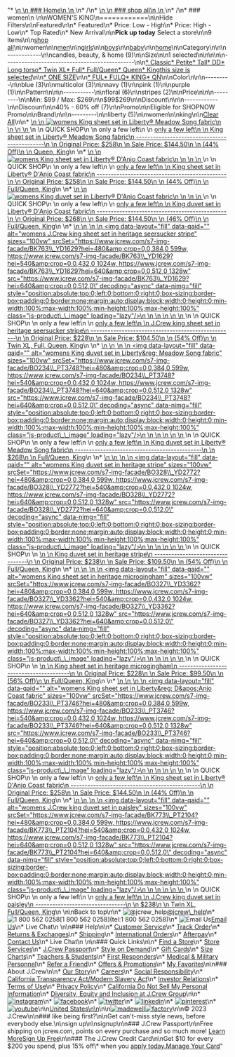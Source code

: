 "*   [\n    \n    ### Home\n    \n    ](/)\n*   /\n*   [\n    \n    ### shop all\n    \n    ](/all)\n*   /\n*   ### women\n    \n\nWOMEN'S KING\n============\n\nHide Filters\n\nFeatured\n\n*   Featured\n*   Price: Low - High\n*   Price: High - Low\n*   Top Rated\n*   New Arrival\n\n**Pick up today** Select a store\n\n9 items\n\n[shop all](/all/?crawl=no)\n\nwomen\n\n[men](/all/mens?crawl=no)\n\n[girls](/all/girls?crawl=no)\n\n[boys](/all/boys?crawl=no)\n\n[baby](/all/baby?crawl=no)\n\n[home](/all/home?crawl=no)\n\nCategory\n\n\n------------\n\n[](/all/womens?sub-categories=womens-shopall-home&crawl=no&fit=King)candles, beauty, & home (9)\n\nSize\n\n1 selected[](/all/womens?crawl=no)\n\n\n\n\n----------------------------------------------\n\n[*   Classic](/all/womens?crawl=no&fit=Classic,King)[*   Petite](/all/womens?crawl=no&fit=King,Petite)[*   Tall](/all/womens?crawl=no&fit=King,Tall)[*   DD](/all/womens?crawl=no&fit=DD,King)[*   Long torso](/all/womens?crawl=no&fit=King,Long%20torso)[*   Twin XL](/all/womens?crawl=no&fit=King,Twin%20XL)[*   Full](/all/womens?crawl=no&fit=Full,King)[*   Full/Queen](/all/womens?crawl=no&fit=Full%2FQueen,King)[*   Queen](/all/womens?crawl=no&fit=King,Queen)[*   Kingthis size is selected](/all/womens?crawl=no)\n\n[*   ONE SIZE](/all/womens?crawl=no&fit=King&size=ONE%20SIZE)\n\n[*   FUL](/all/womens?crawl=no&fit=King&size=FUL)[*   FULQ](/all/womens?crawl=no&fit=King&size=FULQ)[*   KING](/all/womens?crawl=no&fit=King&size=KING)[*   QN](/all/womens?crawl=no&fit=King&size=QN)\n\nColor\n\n\n---------\n\n[](/all/womens?crawl=no&fit=King&l_color=root-blue)blue (3)\n\n[](/all/womens?crawl=no&fit=King&l_color=root-multicolor)multicolor (3)\n\n[](/all/womens?crawl=no&fit=King&l_color=root-navy)navy (1)\n\n[](/all/womens?crawl=no&fit=King&l_color=root-pink)pink (1)\n\n[](/all/womens?crawl=no&fit=King&l_color=root-purple)purple (1)\n\nPattern\n\n\n-----------\n\n[](/all/womens?crawl=no&fit=King&l_pattern=root-floral)floral (6)\n\n[](/all/womens?crawl=no&fit=King&l_pattern=root-stripes)stripes (2)\n\nPrice\n\n\n---------\n\nMin: $99 / Max: $269\n\n$99$269\n\nDiscount\n\n\n------------\n\nDiscount\n\n[](/all/womens?crawl=no&discount=40to60Off&fit=King)40% - 60% off (7)\n\nPromo\n\n[](/all/womens?crawl=no&fit=King&pmid=msg-30-off-full-price%2Cmsg-pam-promo%2Cmsg-30-off-sale~SHOPNOW)Eligible for SHOPNOW Promo\n\nBrand\n\n\n---------\n\n[](/all/womens?brand=LIBERTY&crawl=no&fit=King)liberty (5)\n\nwomen[](/all/?crawl=no)\n\nking[](/all/womens?crawl=no)\n\n[Clear All](/all/?crawl=no)\n\n*   [\n    \n    ![womens King sheet set in Liberty&reg; Meadow Song fabric](https://www.jcrew.com/s7-img-facade/BO232_PT3748?hei=640&crop=0,0,512,0)\n    \n    \n    \n    ](/m/womens/categories/accessories/home/bedding/king-sheet-set-in-libertyreg-meadow-song-fabric/MP004?display=standard&fit=King&color_name=pink&colorProductCode=BO232)\n    \n    QUICK SHOP\n    \n    only a few left\n    \n    [only a few left\n    \n    King sheet set in Liberty® Meadow Song fabric\n    ---------------------------------------------\n    \n    Original Price: $258\n    \n    Sale Price: $144.50\n    \n    (44% Off)\n    \n    Queen, King](/m/womens/categories/accessories/home/bedding/king-sheet-set-in-libertyreg-meadow-song-fabric/MP004?display=standard&fit=King&color_name=pink&colorProductCode=BO232)\n    \n*   [\n    \n    ![womens King sheet set in Liberty&reg; D&apos;Anjo Coast fabric](https://www.jcrew.com/s7-img-facade/BO213_PT3245?hei=640&crop=0,0,512,0)\n    \n    \n    \n    ](/m/womens/categories/accessories/home/bedding/king-sheet-set-in-libertyreg-daposanjo-coast-fabric/MP001?display=standard&fit=King&color_name=blue&colorProductCode=BO213)\n    \n    QUICK SHOP\n    \n    only a few left\n    \n    [only a few left\n    \n    King sheet set in Liberty® D'Anjo Coast fabric\n    ----------------------------------------------\n    \n    Original Price: $258\n    \n    Sale Price: $144.50\n    \n    (44% Off)\n    \n    Full/Queen, King](/m/womens/categories/accessories/home/bedding/king-sheet-set-in-libertyreg-daposanjo-coast-fabric/MP001?display=standard&fit=King&color_name=blue&colorProductCode=BO213)\n    \n*   [\n    \n    ![womens King duvet set in Liberty&reg; D&apos;Anjo Coast fabric](https://www.jcrew.com/s7-img-facade/BO215_PT3245?hei=640&crop=0,0,512,0)\n    \n    \n    \n    ](/m/womens/categories/accessories/home/bedding/king-duvet-set-in-libertyreg-daposanjo-coast-fabric/MP553?display=standard&fit=King&color_name=blue&colorProductCode=BO215)\n    \n    QUICK SHOP\n    \n    only a few left\n    \n    [only a few left\n    \n    King duvet set in Liberty® D'Anjo Coast fabric\n    ----------------------------------------------\n    \n    Original Price: $268\n    \n    Sale Price: $144.50\n    \n    (46% Off)\n    \n    Full/Queen, King](/m/womens/categories/accessories/home/bedding/king-duvet-set-in-libertyreg-daposanjo-coast-fabric/MP553?display=standard&fit=King&color_name=blue&colorProductCode=BO215)\n    \n*   [\n    \n    ![womens J.Crew king sheet set in heritage seersucker stripe](data:image/gif;base64,R0lGODlhAQABAIAAAAAAAP///yH5BAEAAAAALAAAAAABAAEAAAIBRAA7)\n    \n    <img data-layout=\"fill\" data-qaid=\"\" alt=\"womens J.Crew king sheet set in heritage seersucker stripe\" sizes=\"100vw\" srcSet=\"https://www.jcrew.com/s7-img-facade/BK763\\_YD1629?hei=480&amp;crop=0,0,384,0 599w, https://www.jcrew.com/s7-img-facade/BK763\\_YD1629?hei=540&amp;crop=0,0,432,0 1024w, https://www.jcrew.com/s7-img-facade/BK763\\_YD1629?hei=640&amp;crop=0,0,512,0 1328w\" src=\"https://www.jcrew.com/s7-img-facade/BK763\\_YD1629?hei=640&amp;crop=0,0,512,0\" decoding=\"async\" data-nimg=\"fill\" style=\"position:absolute;top:0;left:0;bottom:0;right:0;box-sizing:border-box;padding:0;border:none;margin:auto;display:block;width:0;height:0;min-width:100%;max-width:100%;min-height:100%;max-height:100%\" class=\"js-product\\_\\_image\" loading=\"lazy\"/>\n    \n    \n    \n    \n    \n    ](/m/womens/categories/accessories/home/bedding/jcrew-king-sheet-set-in-heritage-seersucker-stripe/MP605?display=standard&fit=King&color_name=pale-seascape&colorProductCode=BK763)\n    \n    QUICK SHOP\n    \n    only a few left\n    \n    [only a few left\n    \n    J.Crew king sheet set in heritage seersucker stripe\n    ---------------------------------------------------\n    \n    Original Price: $228\n    \n    Sale Price: $104.50\n    \n    (54% Off)\n    \n    Twin XL, Full, Queen, King](/m/womens/categories/accessories/home/bedding/jcrew-king-sheet-set-in-heritage-seersucker-stripe/MP605?display=standard&fit=King&color_name=pale-seascape&colorProductCode=BK763)\n    \n*   [\n    \n    ![womens King duvet set in Liberty&reg; Meadow Song fabric](data:image/gif;base64,R0lGODlhAQABAIAAAAAAAP///yH5BAEAAAAALAAAAAABAAEAAAIBRAA7)\n    \n    <img data-layout=\"fill\" data-qaid=\"\" alt=\"womens King duvet set in Liberty&amp;reg; Meadow Song fabric\" sizes=\"100vw\" srcSet=\"https://www.jcrew.com/s7-img-facade/BO234\\_PT3748?hei=480&amp;crop=0,0,384,0 599w, https://www.jcrew.com/s7-img-facade/BO234\\_PT3748?hei=540&amp;crop=0,0,432,0 1024w, https://www.jcrew.com/s7-img-facade/BO234\\_PT3748?hei=640&amp;crop=0,0,512,0 1328w\" src=\"https://www.jcrew.com/s7-img-facade/BO234\\_PT3748?hei=640&amp;crop=0,0,512,0\" decoding=\"async\" data-nimg=\"fill\" style=\"position:absolute;top:0;left:0;bottom:0;right:0;box-sizing:border-box;padding:0;border:none;margin:auto;display:block;width:0;height:0;min-width:100%;max-width:100%;min-height:100%;max-height:100%\" class=\"js-product\\_\\_image\" loading=\"lazy\"/>\n    \n    \n    \n    \n    \n    ](/m/womens/categories/accessories/home/bedding/king-duvet-set-in-libertyreg-meadow-song-fabric/MP554?display=standard&fit=King&color_name=pink&colorProductCode=BO234)\n    \n    QUICK SHOP\n    \n    only a few left\n    \n    [only a few left\n    \n    King duvet set in Liberty® Meadow Song fabric\n    ---------------------------------------------\n    \n    $268\n    \n    Full/Queen, King](/m/womens/categories/accessories/home/bedding/king-duvet-set-in-libertyreg-meadow-song-fabric/MP554?display=standard&fit=King&color_name=pink&colorProductCode=BO234)\n    \n*   [\n    \n    ![womens King duvet set in heritage stripe](data:image/gif;base64,R0lGODlhAQABAIAAAAAAAP///yH5BAEAAAAALAAAAAABAAEAAAIBRAA7)\n    \n    <img data-layout=\"fill\" data-qaid=\"\" alt=\"womens King duvet set in heritage stripe\" sizes=\"100vw\" srcSet=\"https://www.jcrew.com/s7-img-facade/BO328\\_YD2772?hei=480&amp;crop=0,0,384,0 599w, https://www.jcrew.com/s7-img-facade/BO328\\_YD2772?hei=540&amp;crop=0,0,432,0 1024w, https://www.jcrew.com/s7-img-facade/BO328\\_YD2772?hei=640&amp;crop=0,0,512,0 1328w\" src=\"https://www.jcrew.com/s7-img-facade/BO328\\_YD2772?hei=640&amp;crop=0,0,512,0\" decoding=\"async\" data-nimg=\"fill\" style=\"position:absolute;top:0;left:0;bottom:0;right:0;box-sizing:border-box;padding:0;border:none;margin:auto;display:block;width:0;height:0;min-width:100%;max-width:100%;min-height:100%;max-height:100%\" class=\"js-product\\_\\_image\" loading=\"lazy\"/>\n    \n    \n    \n    \n    \n    ](/m/womens/categories/accessories/home/bedding/king-duvet-set-in-heritage-stripe/MP552?display=standard&fit=King&color_name=mediterranean-navy&colorProductCode=BO328)\n    \n    QUICK SHOP\n    \n    [\n    \n    King duvet set in heritage stripe\n    ---------------------------------\n    \n    Original Price: $238\n    \n    Sale Price: $109.50\n    \n    (54% Off)\n    \n    Full/Queen, King](/m/womens/categories/accessories/home/bedding/king-duvet-set-in-heritage-stripe/MP552?display=standard&fit=King&color_name=mediterranean-navy&colorProductCode=BO328)\n    \n*   [\n    \n    ![womens King sheet set in heritage microgingham](data:image/gif;base64,R0lGODlhAQABAIAAAAAAAP///yH5BAEAAAAALAAAAAABAAEAAAIBRAA7)\n    \n    <img data-layout=\"fill\" data-qaid=\"\" alt=\"womens King sheet set in heritage microgingham\" sizes=\"100vw\" srcSet=\"https://www.jcrew.com/s7-img-facade/BO327\\_YD3362?hei=480&amp;crop=0,0,384,0 599w, https://www.jcrew.com/s7-img-facade/BO327\\_YD3362?hei=540&amp;crop=0,0,432,0 1024w, https://www.jcrew.com/s7-img-facade/BO327\\_YD3362?hei=640&amp;crop=0,0,512,0 1328w\" src=\"https://www.jcrew.com/s7-img-facade/BO327\\_YD3362?hei=640&amp;crop=0,0,512,0\" decoding=\"async\" data-nimg=\"fill\" style=\"position:absolute;top:0;left:0;bottom:0;right:0;box-sizing:border-box;padding:0;border:none;margin:auto;display:block;width:0;height:0;min-width:100%;max-width:100%;min-height:100%;max-height:100%\" class=\"js-product\\_\\_image\" loading=\"lazy\"/>\n    \n    \n    \n    \n    \n    ](/m/womens/categories/accessories/home/bedding/king-sheet-set-in-heritage-microgingham/MP002?display=standard&fit=King&color_name=mediterranean-navy&colorProductCode=BO327)\n    \n    QUICK SHOP\n    \n    [\n    \n    King sheet set in heritage microgingham\n    ---------------------------------------\n    \n    Original Price: $228\n    \n    Sale Price: $99.50\n    \n    (56% Off)\n    \n    Full/Queen, King](/m/womens/categories/accessories/home/bedding/king-sheet-set-in-heritage-microgingham/MP002?display=standard&fit=King&color_name=mediterranean-navy&colorProductCode=BO327)\n    \n*   [\n    \n    ![womens King sheet set in Liberty&reg; D&apos;Anjo Coast fabric](data:image/gif;base64,R0lGODlhAQABAIAAAAAAAP///yH5BAEAAAAALAAAAAABAAEAAAIBRAA7)\n    \n    <img data-layout=\"fill\" data-qaid=\"\" alt=\"womens King sheet set in Liberty&amp;reg; D&amp;apos;Anjo Coast fabric\" sizes=\"100vw\" srcSet=\"https://www.jcrew.com/s7-img-facade/BO233\\_PT3746?hei=480&amp;crop=0,0,384,0 599w, https://www.jcrew.com/s7-img-facade/BO233\\_PT3746?hei=540&amp;crop=0,0,432,0 1024w, https://www.jcrew.com/s7-img-facade/BO233\\_PT3746?hei=640&amp;crop=0,0,512,0 1328w\" src=\"https://www.jcrew.com/s7-img-facade/BO233\\_PT3746?hei=640&amp;crop=0,0,512,0\" decoding=\"async\" data-nimg=\"fill\" style=\"position:absolute;top:0;left:0;bottom:0;right:0;box-sizing:border-box;padding:0;border:none;margin:auto;display:block;width:0;height:0;min-width:100%;max-width:100%;min-height:100%;max-height:100%\" class=\"js-product\\_\\_image\" loading=\"lazy\"/>\n    \n    \n    \n    \n    \n    ](/m/womens/categories/accessories/home/bedding/king-sheet-set-in-libertyreg-daposanjo-coast-fabric/MP003?display=standard&fit=King&color_name=resort-pink&colorProductCode=BO233)\n    \n    QUICK SHOP\n    \n    only a few left\n    \n    [only a few left\n    \n    King sheet set in Liberty® D'Anjo Coast fabric\n    ----------------------------------------------\n    \n    Original Price: $258\n    \n    Sale Price: $144.50\n    \n    (44% Off)\n    \n    Full/Queen, King](/m/womens/categories/accessories/home/bedding/king-sheet-set-in-libertyreg-daposanjo-coast-fabric/MP003?display=standard&fit=King&color_name=resort-pink&colorProductCode=BO233)\n    \n*   [\n    \n    ![womens J.Crew king duvet set in paisley](data:image/gif;base64,R0lGODlhAQABAIAAAAAAAP///yH5BAEAAAAALAAAAAABAAEAAAIBRAA7)\n    \n    <img data-layout=\"fill\" data-qaid=\"\" alt=\"womens J.Crew king duvet set in paisley\" sizes=\"100vw\" srcSet=\"https://www.jcrew.com/s7-img-facade/BK773\\_PT2104?hei=480&amp;crop=0,0,384,0 599w, https://www.jcrew.com/s7-img-facade/BK773\\_PT2104?hei=540&amp;crop=0,0,432,0 1024w, https://www.jcrew.com/s7-img-facade/BK773\\_PT2104?hei=640&amp;crop=0,0,512,0 1328w\" src=\"https://www.jcrew.com/s7-img-facade/BK773\\_PT2104?hei=640&amp;crop=0,0,512,0\" decoding=\"async\" data-nimg=\"fill\" style=\"position:absolute;top:0;left:0;bottom:0;right:0;box-sizing:border-box;padding:0;border:none;margin:auto;display:block;width:0;height:0;min-width:100%;max-width:100%;min-height:100%;max-height:100%\" class=\"js-product\\_\\_image\" loading=\"lazy\"/>\n    \n    \n    \n    \n    \n    ](/m/womens/categories/accessories/home/bedding/jcrew-king-duvet-set-in-paisley/MP940?display=standard&fit=King&color_name=white-purple&colorProductCode=BK773)\n    \n    QUICK SHOP\n    \n    only a few left\n    \n    [only a few left\n    \n    J.Crew king duvet set in paisley\n    --------------------------------\n    \n    $238\n    \n    Twin XL, Full/Queen, King](/m/womens/categories/accessories/home/bedding/jcrew-king-duvet-set-in-paisley/MP940?display=standard&fit=King&color_name=white-purple&colorProductCode=BK773)\n    \n\nBack to top\n\n*   ![@jcrew_help](/next-static/images/sidecar-modules/footer/twitter-2.svg)[@jcrew\\_help](https://twitter.com/jcrew_help)\n*   ![1 800 562 0258](/next-static/images/sidecar-modules/footer/phone-2.svg)[1 800 562 0258](tel:1 800 562 0258)\n*   ![Email Us](/next-static/images/sidecar-modules/footer/email.svg)[Email Us](mailto:help@jcrew.com)\n*   Live Chat\n    \n\n### Help\n\n*   [Customer Service](/help/customer-service)\n*   [Track Order](/help/order-status)\n*   [Returns & Exchanges](/help/returns-exchanges)\n*   [Shipping](/help/shipping-handling)\n*   [International Orders](/help/international-orders)\n*   [Afterpay](/afterpay-faq)\n*   [Contact Us](/help/contact-us)\n*   Live Chat\n    \n\n### Quick Links\n\n*   [Find a Store](https://stores.jcrew.com/search)\n*   [Store Services](/s/store-services)\n*   [J.Crew Passport](/s/rewards)\n*   [Style on Demand](/s/style-on-demand)\n*   [Gift Cards](/help/gift-card)\n*   [Size Charts](/r/size-charts)\n*   [Teachers & Students](/s/teacher-student-discount)\n*   [First Responders](/s/military-medical-first-responder-discount)\n*   [Medical & Military Personnel](/s/military-medical-first-responder-discount)\n*   [Refer a Friend](/share)\n*   [Offers & Promotions](/best-deals)\n*   [My Favorites](/favorites)\n\n### About J.Crew\n\n*   [Our Story](/s/aboutus)\n*   [Careers](https://jobs.jcrew.com)\n*   [Social Responsibility](/s/corporate-responsibility)\n*   [California Transparency Act/Modern Slavery Act](/s/CSR-california-transparency-act)\n*   [Investor Relations](https://investors.jcrew.com)\n*   [Terms of Use](/help/terms-of-use)\n*   [Privacy Policy](/help/privacy-policy)\n*   [California Do Not Sell My Personal Information](https://jcrew.clarip.com/dsr/create?brand=jcrew&type=3)\n*   [Diversity, Equity and Inclusion at J.Crew Group](/s/diversity-equity-inclusion)\n\n*   [![instagram](/next-static/images/sidecar-modules/footer/instagram-2.svg)](http://instagram.com/jcrew)\n*   [![facebook](/next-static/images/sidecar-modules/footer/facebook-2.svg)](https://www.facebook.com/jcrew)\n*   [![twitter](/next-static/images/sidecar-modules/footer/twitter-2.svg)](https://twitter.com/jcrew)\n*   [![linkedin](/next-static/images/sidecar-modules/footer/linkedin.svg)](https://www.linkedin.com/company/j-crew)\n*   [![pinterest](/next-static/images/sidecar-modules/footer/pinterest-2.svg)](http://pinterest.com/jcrew/)\n*   [![youtube](/next-static/images/sidecar-modules/footer/youtube-2.svg)](http://www.youtube.com/user/jcrewinsider)\n\n[United States\n\n](/r/context-chooser)\n\n[![madewell](/next-static/images/sidecar-modules/footer/madewell.svg)](https://www.madewell.com)[![factory](/next-static/images/sidecar-modules/navigation/jcrew-factory-logo-black.svg)](https://factory.jcrew.com)\n\n© 2023 J.Crew\n\n### like being first?\n\nGet can't-miss style news, before everybody else.\n\nsign up\n\nsignup\n\n### J.Crew Passport\n\nFree shipping on jcrew.com, points on every purchase and so much more! [Learn More](/s/rewards)[Sign Up Free](/?register=true)\n\n### The J.Crew Credit Card\n\nGet $10 for every $200 you spend, plus 15% off\\* when you [apply today.](/s/credit-card)[Manage Your Card](https://d.comenity.net/jcrew/)"